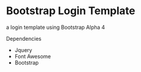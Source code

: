 # Bootstrap Login Template

a login template using Bootstrap Alpha 4

Dependencies
  - Jquery
  - Font Awesome
  - Bootstrap
